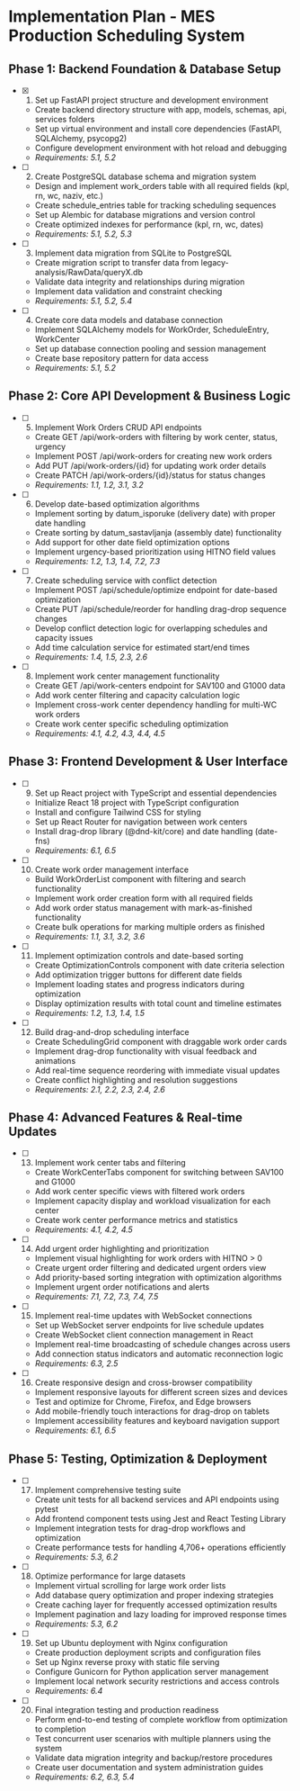 # Implementation Plan - MES Production Scheduling System

## Phase 1: Backend Foundation & Database Setup

- [x] 1. Set up FastAPI project structure and development environment



  - Create backend directory structure with app, models, schemas, api, services folders
  - Set up virtual environment and install core dependencies (FastAPI, SQLAlchemy, psycopg2)
  - Configure development environment with hot reload and debugging
  - _Requirements: 5.1, 5.2_

- [ ] 2. Create PostgreSQL database schema and migration system
  - Design and implement work_orders table with all required fields (kpl, rn, wc, naziv, etc.)
  - Create schedule_entries table for tracking scheduling sequences
  - Set up Alembic for database migrations and version control
  - Create optimized indexes for performance (kpl, rn, wc, dates)
  - _Requirements: 5.1, 5.2, 5.3_

- [ ] 3. Implement data migration from SQLite to PostgreSQL
  - Create migration script to transfer data from legacy-analysis/RawData/queryX.db
  - Validate data integrity and relationships during migration
  - Implement data validation and constraint checking
  - _Requirements: 5.1, 5.2, 5.4_

- [ ] 4. Create core data models and database connection
  - Implement SQLAlchemy models for WorkOrder, ScheduleEntry, WorkCenter
  - Set up database connection pooling and session management
  - Create base repository pattern for data access
  - _Requirements: 5.1, 5.2_

## Phase 2: Core API Development & Business Logic

- [ ] 5. Implement Work Orders CRUD API endpoints
  - Create GET /api/work-orders with filtering by work center, status, urgency
  - Implement POST /api/work-orders for creating new work orders
  - Add PUT /api/work-orders/{id} for updating work order details
  - Create PATCH /api/work-orders/{id}/status for status changes
  - _Requirements: 1.1, 1.2, 3.1, 3.2_

- [ ] 6. Develop date-based optimization algorithms
  - Implement sorting by datum_isporuke (delivery date) with proper date handling
  - Create sorting by datum_sastavljanja (assembly date) functionality
  - Add support for other date field optimization options
  - Implement urgency-based prioritization using HITNO field values
  - _Requirements: 1.2, 1.3, 1.4, 7.2, 7.3_

- [ ] 7. Create scheduling service with conflict detection
  - Implement POST /api/schedule/optimize endpoint for date-based optimization
  - Create PUT /api/schedule/reorder for handling drag-drop sequence changes
  - Develop conflict detection logic for overlapping schedules and capacity issues
  - Add time calculation service for estimated start/end times
  - _Requirements: 1.4, 1.5, 2.3, 2.6_

- [ ] 8. Implement work center management functionality
  - Create GET /api/work-centers endpoint for SAV100 and G1000 data
  - Add work center filtering and capacity calculation logic
  - Implement cross-work center dependency handling for multi-WC work orders
  - Create work center specific scheduling optimization
  - _Requirements: 4.1, 4.2, 4.3, 4.4, 4.5_

## Phase 3: Frontend Development & User Interface

- [ ] 9. Set up React project with TypeScript and essential dependencies
  - Initialize React 18 project with TypeScript configuration
  - Install and configure Tailwind CSS for styling
  - Set up React Router for navigation between work centers
  - Install drag-drop library (@dnd-kit/core) and date handling (date-fns)
  - _Requirements: 6.1, 6.5_

- [ ] 10. Create work order management interface
  - Build WorkOrderList component with filtering and search functionality
  - Implement work order creation form with all required fields
  - Add work order status management with mark-as-finished functionality
  - Create bulk operations for marking multiple orders as finished
  - _Requirements: 1.1, 3.1, 3.2, 3.6_

- [ ] 11. Implement optimization controls and date-based sorting
  - Create OptimizationControls component with date criteria selection
  - Add optimization trigger buttons for different date fields
  - Implement loading states and progress indicators during optimization
  - Display optimization results with total count and timeline estimates
  - _Requirements: 1.2, 1.3, 1.4, 1.5_

- [ ] 12. Build drag-and-drop scheduling interface
  - Create SchedulingGrid component with draggable work order cards
  - Implement drag-drop functionality with visual feedback and animations
  - Add real-time sequence reordering with immediate visual updates
  - Create conflict highlighting and resolution suggestions
  - _Requirements: 2.1, 2.2, 2.3, 2.4, 2.6_

## Phase 4: Advanced Features & Real-time Updates

- [ ] 13. Implement work center tabs and filtering
  - Create WorkCenterTabs component for switching between SAV100 and G1000
  - Add work center specific views with filtered work orders
  - Implement capacity display and workload visualization for each center
  - Create work center performance metrics and statistics
  - _Requirements: 4.1, 4.2, 4.5_

- [ ] 14. Add urgent order highlighting and prioritization
  - Implement visual highlighting for work orders with HITNO > 0
  - Create urgent order filtering and dedicated urgent orders view
  - Add priority-based sorting integration with optimization algorithms
  - Implement urgent order notifications and alerts
  - _Requirements: 7.1, 7.2, 7.3, 7.4, 7.5_

- [ ] 15. Implement real-time updates with WebSocket connections
  - Set up WebSocket server endpoints for live schedule updates
  - Create WebSocket client connection management in React
  - Implement real-time broadcasting of schedule changes across users
  - Add connection status indicators and automatic reconnection logic
  - _Requirements: 6.3, 2.5_

- [ ] 16. Create responsive design and cross-browser compatibility
  - Implement responsive layouts for different screen sizes and devices
  - Test and optimize for Chrome, Firefox, and Edge browsers
  - Add mobile-friendly touch interactions for drag-drop on tablets
  - Implement accessibility features and keyboard navigation support
  - _Requirements: 6.1, 6.5_

## Phase 5: Testing, Optimization & Deployment

- [ ] 17. Implement comprehensive testing suite
  - Create unit tests for all backend services and API endpoints using pytest
  - Add frontend component tests using Jest and React Testing Library
  - Implement integration tests for drag-drop workflows and optimization
  - Create performance tests for handling 4,706+ operations efficiently
  - _Requirements: 5.3, 6.2_

- [ ] 18. Optimize performance for large datasets
  - Implement virtual scrolling for large work order lists
  - Add database query optimization and proper indexing strategies
  - Create caching layer for frequently accessed optimization results
  - Implement pagination and lazy loading for improved response times
  - _Requirements: 5.3, 6.2_

- [ ] 19. Set up Ubuntu deployment with Nginx configuration
  - Create production deployment scripts and configuration files
  - Set up Nginx reverse proxy with static file serving
  - Configure Gunicorn for Python application server management
  - Implement local network security restrictions and access controls
  - _Requirements: 6.4_

- [ ] 20. Final integration testing and production readiness
  - Perform end-to-end testing of complete workflow from optimization to completion
  - Test concurrent user scenarios with multiple planners using the system
  - Validate data migration integrity and backup/restore procedures
  - Create user documentation and system administration guides
  - _Requirements: 6.2, 6.3, 5.4_